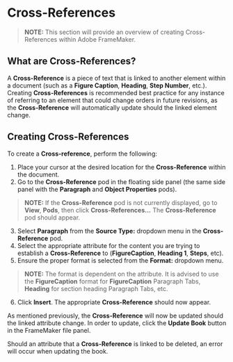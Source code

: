 # Cross-References

> **NOTE:** This section will provide an overview of creating Cross-References within Adobe FrameMaker. 

## What are Cross-References?

A **Cross-Reference** is a piece of text that is linked to another element within a document (such as a **Figure Caption**, **Heading**, **Step Number**, etc.). Creating **Cross-References** is recommended best practice for any instance of referring to an element that could change orders in future revisions, as the **Cross-Reference** will automatically update should the linked element change.

## Creating Cross-References

To create a **Cross-reference**, perform the following:

1. Place your cursor at the desired location for the **Cross-Reference** within the document.
2. Go to the **Cross-Reference** pod in the floating side panel (the same side panel with the **Paragraph** and **Object Properties** pods).

> **NOTE:** If the **Cross-Reference** pod is not currently displayed, go to **View**, **Pods**, then click **Cross-References...** The **Cross-Reference** pod should appear.

3. Select **Paragraph** from the **Source Type:** dropdown menu in the **Cross-Reference** pod.
4. Select the appropriate attribute for the content you are trying to establish a **Cross-Reference** to (**FigureCaption**, **Heading 1**, **Steps**, etc).
5. Ensure the proper format is selected from the **Format:** dropdown menu.

> **NOTE:** The format is dependent on the attribute. It is advised to use the **FigureCaption** format for **FigureCaption** Paragraph Tabs, **Heading** for section heading Paragraph Tabs, etc.

6. Click **Insert**. The appropriate **Cross-Reference** should now appear.

As mentioned previously, the **Cross-Reference** will now be updated should the linked attribute change. In order to update, click the **Update Book** button in the FrameMaker file panel.

Should an attribute that a **Cross-Reference** is linked to be deleted, an error will occur when updating the book.
